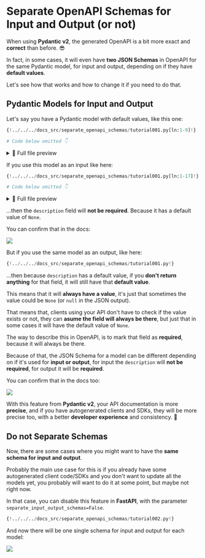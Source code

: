 # Separate OpenAPI Schemas for Input and Output (or not)

When using **Pydantic v2**, the generated OpenAPI is a bit more exact and **correct** than before. 😎

In fact, in some cases, it will even have **two JSON Schemas** in OpenAPI for the same Pydantic model, for input and output, depending on if they have **default values**.

Let's see how that works and how to change it if you need to do that.

## Pydantic Models for Input and Output

Let's say you have a Pydantic model with default values, like this one:


```Python hl_lines="9"
{!../../../docs_src/separate_openapi_schemas/tutorial001.py[ln:1-9]!}

# Code below omitted 👇
```

<details>
<summary>👀 Full file preview</summary>

```Python
{!../../../docs_src/separate_openapi_schemas/tutorial001.py!}
```

</details>

If you use this model as an input like here:

```Python hl_lines="16"
{!../../../docs_src/separate_openapi_schemas/tutorial001.py[ln:1-17]!}

# Code below omitted 👇
```

<details>
<summary>👀 Full file preview</summary>

```Python
{!../../../docs_src/separate_openapi_schemas/tutorial001.py!}
```

</details>

...then the `description` field will **not be required**. Because it has a default value of `None`.

You can confirm that in the docs:

<img src="/img/tutorial/separate-openapi-schemas/image01.png">

But if you use the same model as an output, like here:

```Python hl_lines="21"
{!../../../docs_src/separate_openapi_schemas/tutorial001.py!}
```

...then because `description` has a default value, if you **don't return anything** for that field, it will still have that **default value**.

This means that it will **always have a value**, it's just that sometimes the value could be `None` (or `null` in the JSON output).

That means that, clients using your API don't have to check if the value exists or not, they can **asume the field will always be there**, but just that in some cases it will have the default value of `None`.

The way to describe this in OpenAPI, is to mark that field as **required**, because it will always be there.

Because of that, the JSON Schema for a model can be different depending on if it's used for **input or output**, for input the `description` will **not be required**, for output it will be **required**.

You can confirm that in the docs too:

<img src="/img/tutorial/separate-openapi-schemas/image02.png">

With this feature from **Pydantic v2**, your API documentation is more **precise**, and if you have autogenerated clients and SDKs, they will be more precise too, with a better **developer experience** and consistency. 🎉

## Do not Separate Schemas

Now, there are some cases where you might want to have the **same schema for input and output**.

Probably the main use case for this is if you already have some autogenerated client code/SDKs and you don't want to update all the models yet, you probably will want to do it at some point, but maybe not right now.

In that case, you can disable this feature in **FastAPI**, with the parameter `separate_input_output_schemas=False`.

```Python hl_lines="12"
{!../../../docs_src/separate_openapi_schemas/tutorial002.py!}
```

And now there will be one single schema for input and output for each model:

<img src="/img/tutorial/separate-openapi-schemas/image03.png">
